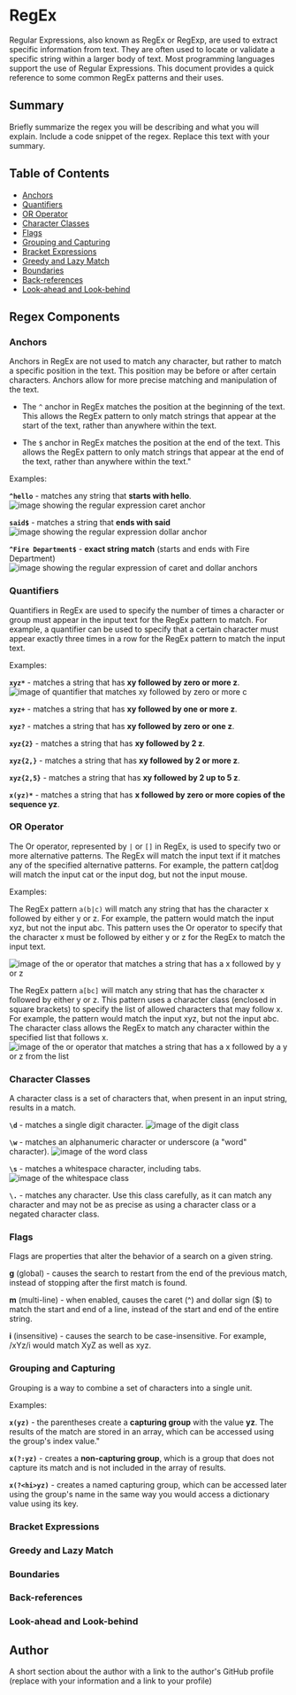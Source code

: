 # RegEx

Regular Expressions, also known as RegEx or RegExp, are used to extract specific information from text. They are often used to locate or validate a specific string within a larger body of text. Most programming languages support the use of Regular Expressions. This document provides a quick reference to some common RegEx patterns and their uses.

## Summary

Briefly summarize the regex you will be describing and what you will explain. Include a code snippet of the regex. Replace this text with your summary.

## Table of Contents

- [Anchors](#anchors)
- [Quantifiers](#quantifiers)
- [OR Operator](#or-operator)
- [Character Classes](#character-classes)
- [Flags](#flags)
- [Grouping and Capturing](#grouping-and-capturing)
- [Bracket Expressions](#bracket-expressions)
- [Greedy and Lazy Match](#greedy-and-lazy-match)
- [Boundaries](#boundaries)
- [Back-references](#back-references)
- [Look-ahead and Look-behind](#look-ahead-and-look-behind)

## Regex Components

### Anchors
Anchors in RegEx are not used to match any character, but rather to match a specific position in the text. This position may be before or after certain characters. Anchors allow for more precise matching and manipulation of the text.

* The ```^``` anchor in RegEx matches the position at the beginning of the text. This allows the RegEx pattern to only match strings that appear at the start of the text, rather than anywhere within the text.

* The ```$``` anchor in RegEx matches the position at the end of the text. This allows the RegEx pattern to only match strings that appear at the end of the text, rather than anywhere within the text."

Examples:

**```^hello```** - matches any string that **starts with hello**.
![image showing the regular expression caret anchor](./assets/images/regular-expression-caret-anchor.png)

**```said$```** - matches a string that **ends with said**
![image showing the regular expression dollar anchor](./assets/images/regular-expression-dollar-anchor.png)

**```^Fire Department$```** - **exact string match** (starts and ends with Fire Department)
![image showing the regular expression of caret and dollar anchors](./assets/images/regular-expression-caret-and-dollar-anchors.png)

### Quantifiers

Quantifiers in RegEx are used to specify the number of times a character or group must appear in the input text for the RegEx pattern to match. For example, a quantifier can be used to specify that a certain character must appear exactly three times in a row for the RegEx pattern to match the input text.

Examples:

**```xyz*```** - matches a string that has **xy followed by zero or more z**.
![image of quantifier that matches xy followed by zero or more c](./assets/images/xy-followed-by-zero-or-more-c.png)

**```xyz+```** - matches a string that has **xy followed by one or more z**.

**```xyz?```** - matches a string that has **xy followed by zero or one z**.

**```xyz{2}```** - matches a string that has **xy followed by 2 z**.

**```xyz{2,}```** - matches a string that has **xy followed by 2 or more z**.

**```xyz{2,5}```** - matches a string that has **xy followed by 2 up to 5 z**.

**```x(yz)*```** - matches a string that has **x followed by zero or more copies of the sequence yz**.

### OR Operator
The Or operator, represented by ```|``` or ```[]``` in RegEx, is used to specify two or more alternative patterns. The RegEx will match the input text if it matches any of the specified alternative patterns. For example, the pattern cat|dog will match the input cat or the input dog, but not the input mouse.

Examples:

The RegEx pattern ```a(b|c)``` will match any string that has the character x followed by either y or z. For example, the pattern would match the input xyz, but not the input abc. This pattern uses the Or operator to specify that the character x must be followed by either y or z for the RegEx to match the input text.

![image of the or operator that matches a string that has a x followed by y or z](./assets/images/or-example.png)

The RegEx pattern ```a[bc]``` will match any string that has the character x followed by either y or z. This pattern uses a character class (enclosed in square brackets) to specify the list of allowed characters that may follow x. For example, the pattern would match the input xyz, but not the input abc. The character class allows the RegEx to match any character within the specified list that follows x.
![image of the or operator that matches a string that has a x followed by a y or z from the list](./assets/images/or-example-2.png)

### Character Classes
A character class is a set of characters that, when present in an input string, results in a match.

**```\d```** - matches a single digit character.
![image of the digit class](./assets/images/digit-class.png)

**```\w```** - matches an alphanumeric character or underscore (a "word" character).
![image of the word class](./assets/images/word-class.png)

**```\s```** - matches a whitespace character, including tabs.
![image of the whitespace class](./assets/images/space-class.png)

**```\.```** - matches any character. Use this class carefully, as it can match any character and may not be as precise as using a character class or a negated character class.

### Flags
Flags are properties that alter the behavior of a search on a given string.

 **g** (global) - causes the search to restart from the end of the previous match, instead of stopping after the first match is found.

**m** (multi-line) - when enabled, causes the caret (^) and dollar sign ($) to match the start and end of a line, instead of the start and end of the entire string.

**i** (insensitive) - causes the search to be case-insensitive. For example, /xYz/i would match XyZ as well as xyz.

### Grouping and Capturing
Grouping is a way to combine a set of characters into a single unit.

Examples:

**```x(yz)```** - the parentheses create a **capturing group** with the value **yz**. The results of the match are stored in an array, which can be accessed using the group's index value."

**```x(?:yz)```** - creates a **non-capturing group**, which is a group that does not capture its match and is not included in the array of results.

**```x(?<hi>yz)```** - creates a named capturing group, which can be accessed later using the group's name in the same way you would access a dictionary value using its key.

### Bracket Expressions

### Greedy and Lazy Match

### Boundaries

### Back-references

### Look-ahead and Look-behind

## Author

A short section about the author with a link to the author's GitHub profile (replace with your information and a link to your profile)
